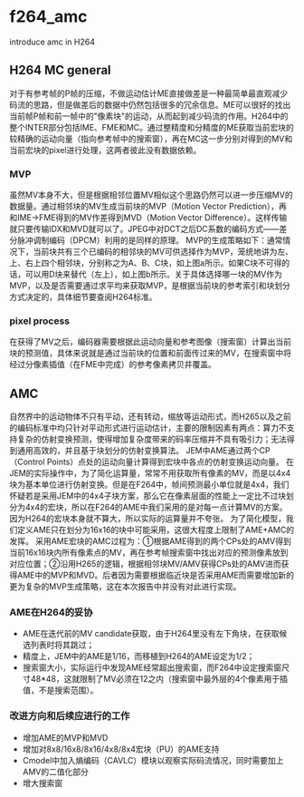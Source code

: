 # f264_amc
introduce amc in H264

## H264 MC general
对于有参考帧的P帧的压缩，不做运动估计ME直接做差是一种最简单最直观减少码流的思路，但是做差后的数据中仍然包括很多的冗余信息。ME可以很好的找出当前帧P帧和前一帧中的"像素块"的运动，从而起到减少码流的作用。H264中的整个INTER部分包括IME、FME和MC。通过整精度和分精度的ME获取当前宏块的较精确的运动向量（指向参考帧中的搜索窗），再在MC这一步分别对得到的MV和当前宏块的pixel进行处理，这两者彼此没有数据依赖。

### MVP
虽然MV本身不大，但是根据相邻位置MV相似这个思路仍然可以进一步压缩MV的数据量。通过相邻块的MV生成当前块的MVP（Motion Vector Prediction），再和IME->FME得到的MV作差得到MVD（Motion Vector Difference）。这样传输就只要传输IDX和MVD就可以了。JPEG中对DCT之后DC系数的编码方式——差分脉冲调制编码（DPCM）利用的是同样的原理。
MVP的生成策略如下：通常情况下，当前块共有三个已编码的相邻块的MV可供选择作为MVP，笼统地讲为左、上、右上四个相邻块，分别称之为A、B、C块，如上图a所示。如果C块不可得的话，可以用D块来替代（左上），如上图b所示。关于具体选择哪一块的MV作为MVP，以及是否需要通过求平均来获取MVP，是根据当前块的参考索引和块划分方式决定的，具体细节要查阅H264标准。

### pixel process
在获得了MV之后，编码器需要根据此运动向量和参考图像（搜索窗）计算出当前块的预测值，具体来说就是通过当前块的位置和前面传过来的MV，在搜索窗中将经过分像素插值（在FME中完成）的参考像素拷贝并覆盖。

## AMC
自然界中的运动物体不只有平动，还有转动，缩放等运动形式，而H265以及之前的编码标准中均只针对平动形式进行运动估计，主要的限制因素有两点：算力不支持复杂的仿射变换预测，使得增加复杂度带来的码率压缩并不具有吸引力；无法得到通用高效的，并且基于块划分的仿射变换算法。
JEM中AME通过两个CP（Control Points）点处的运动向量计算得到宏块中各点的仿射变换运动向量。
在JEM的实际操作中，为了简化运算量，常常不用获取所有像素的MV，而是以4x4块为基本单位进行仿射变换。但是在F264中，帧间预测最小单位就是4x4，我们怀疑若是采用JEM中的4x4子块方案，那么它在像素层面的性能上一定比不过块划分为4x4的宏块，所以在F264的AME中我们采用的是对每一点计算MV的方案。因为H264的宏块本身就不算大，所以实际的运算量并不夸张。
为了简化模型，我们定义AME只在划分为16x16的块中可能采用，这很大程度上限制了AME+AMC的发挥。
采用AME宏块的AMC过程为：①根据AME得到的两个CPs处的AMV得到当前16x16块内所有像素点的MV，再在参考帧搜索窗中找出对应的预测像素放到对应位置；②沿用H265的逻辑，根据相邻块MV/AMV获得CPs处的AMV进而获得AME中的MVP和MVD。后者因为需要根据临近块是否采用AME而需要增加新的更为复杂的MVP生成策略，这在本次报告中并没有对此进行实现。

### AME在H264的妥协
- AME在迭代前的MV candidate获取，由于H264里没有左下角块，在获取候选列表时将其跳过；
- 精度上，JEM中的AME是1/16，而移植到H264的AME设定为1/2；
- 搜索窗大小，实际运行中发现AME经常超出搜索窗，而F264中设定搜索窗尺寸48*48，这就限制了MV必须在12之内（搜索窗中最外层的4个像素用于插值，不是搜索范围）。

### 改进方向和后续应进行的工作
- 增加AME的MVP和MVD
- 增加对8x8/16x8/8x16/4x8/8x4宏块（PU）的AME支持
- Cmodel中加入熵编码（CAVLC）模块以观察实际码流情况，同时需要加上AMV的二值化部分
- 增大搜索窗
